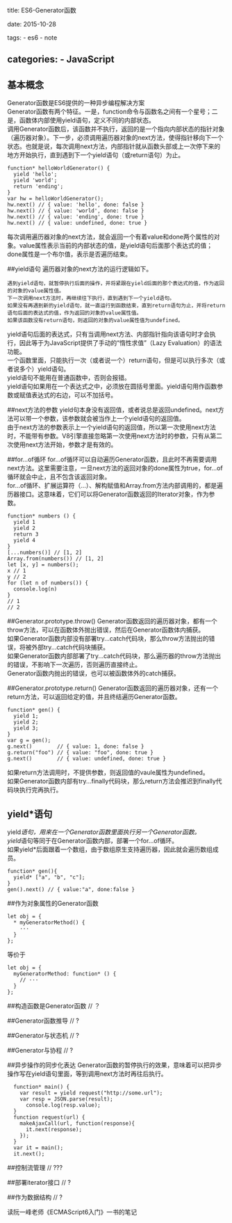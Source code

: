 title: ES6-Generator函数

date: 2015-10-28

tags:
    - es6
    - note

categories:
    - JavaScript
---

## 基本概念
Generator函数是ES6提供的一种异步编程解决方案  
Generator函数有两个特征。一是，function命令与函数名之间有一个星号；二是，函数体内部使用yield语句，定义不同的内部状态。  
调用Generator函数后，该函数并不执行，返回的是一个指向内部状态的指针对象（遍历器对象）。下一步，必须调用遍历器对象的next方法，使得指针移向下一个状态。也就是说，每次调用next方法，内部指针就从函数头部或上一次停下来的地方开始执行，直到遇到下一个yield语句（或return语句）为止。  

    function* helloWorldGenerator() {
      yield 'hello';
      yield 'world';
      return 'ending';
    }
    var hw = helloWorldGenerator();
    hw.next() // { value: 'hello', done: false }
    hw.next() // { value: 'world', done: false }
    hw.next() // { value: 'ending', done: true }
    hw.next() // { value: undefined, done: true }

每次调用遍历器对象的next方法，就会返回一个有着value和done两个属性的对象。value属性表示当前的内部状态的值，是yield语句后面那个表达式的值；done属性是一个布尔值，表示是否遍历结束。

<!-- more --> 

##yield语句
遍历器对象的next方法的运行逻辑如下。

    遇到yield语句，就暂停执行后面的操作，并将紧跟在yield后面的那个表达式的值，作为返回的对象的value属性值。
    下一次调用next方法时，再继续往下执行，直到遇到下一个yield语句。
    如果没有再遇到新的yield语句，就一直运行到函数结束，直到return语句为止，并将return语句后面的表达式的值，作为返回的对象的value属性值。
    如果该函数没有return语句，则返回的对象的value属性值为undefined。

yield语句后面的表达式，只有当调用next方法、内部指针指向该语句时才会执行，因此等于为JavaScript提供了手动的“惰性求值”（Lazy Evaluation）的语法功能。  
一个函数里面，只能执行一次（或者说一个）return语句，但是可以执行多次（或者说多个）yield语句。  
yield语句不能用在普通函数中，否则会报错。  
yield语句如果用在一个表达式之中，必须放在圆括号里面。yield语句用作函数参数或赋值表达式的右边，可以不加括号。

##next方法的参数
yield句本身没有返回值，或者说总是返回undefined。next方法可以带一个参数，该参数就会被当作上一个yield语句的返回值。  
由于next方法的参数表示上一个yield语句的返回值，所以第一次使用next方法时，不能带有参数。V8引擎直接忽略第一次使用next方法时的参数，只有从第二次使用next方法开始，参数才是有效的。

##for...of循环
for...of循环可以自动遍历Generator函数，且此时不再需要调用next方法。这里需要注意，一旦next方法的返回对象的done属性为true，for...of循环就会中止，且不包含该返回对象。  
for...of循环、扩展运算符（...）、解构赋值和Array.from方法内部调用的，都是遍历器接口。这意味着，它们可以将Generator函数返回的Iterator对象，作为参数。

    function* numbers () {
      yield 1
      yield 2
      return 3
      yield 4
    }
    [...numbers()] // [1, 2]
    Array.from(numbers()) // [1, 2]
    let [x, y] = numbers();
    x // 1
    y // 2
    for (let n of numbers()) {
      console.log(n)
    }
    // 1
    // 2

##Generator.prototype.throw()
Generator函数返回的遍历器对象，都有一个throw方法，可以在函数体外抛出错误，然后在Generator函数体内捕获。  
如果Generator函数内部没有部署try...catch代码块，那么throw方法抛出的错误，将被外部try...catch代码块捕获。  
如果Generator函数内部部署了try...catch代码块，那么遍历器的throw方法抛出的错误，不影响下一次遍历，否则遍历直接终止。  
Generator函数内抛出的错误，也可以被函数体外的catch捕获。

##Generator.prototype.return()
Generator函数返回的遍历器对象，还有一个return方法，可以返回给定的值，并且终结遍历Generator函数。

    function* gen() {
      yield 1;
      yield 2;
      yield 3;
    }
    var g = gen();
    g.next()        // { value: 1, done: false }
    g.return("foo") // { value: "foo", done: true }
    g.next()        // { value: undefined, done: true }

如果return方法调用时，不提供参数，则返回值的vaule属性为undefined。  
如果Generator函数内部有try...finally代码块，那么return方法会推迟到finally代码块执行完再执行。

## yield*语句
yield*语句，用来在一个Generator函数里面执行另一个Generator函数。  
yield*语句等同于在Generator函数内部，部署一个for...of循环。  
如果yield*后面跟着一个数组，由于数组原生支持遍历器，因此就会遍历数组成员。

    function* gen(){    
      yield* ["a", "b", "c"];
    }
    gen().next() // { value:"a", done:false }

##作为对象属性的Generator函数
```
let obj = {
  * myGeneratorMethod() {
    ···
  }
}; 
```

等价于

```
let obj = {
  myGeneratorMethod: function* () {
    // ···
  }
};
```

##构造函数是Generator函数 // ？

##Generator函数推导 // ?

##Generator与状态机 // ?

##Generator与协程 // ?

##异步操作的同步化表达
Generator函数的暂停执行的效果，意味着可以把异步操作写在yield语句里面，等到调用next方法时再往后执行。

```
  function* main() {
    var result = yield request("http://some.url");
    var resp = JSON.parse(result);
      console.log(resp.value);
  }
  function request(url) {
    makeAjaxCall(url, function(response){
      it.next(response);
    });
  }
  var it = main();
  it.next();
```

##控制流管理 // ???

##部署iterator接口 // ?

##作为数据结构 // ?

读阮一峰老师《ECMAScript6入门》一书的笔记    
<br>